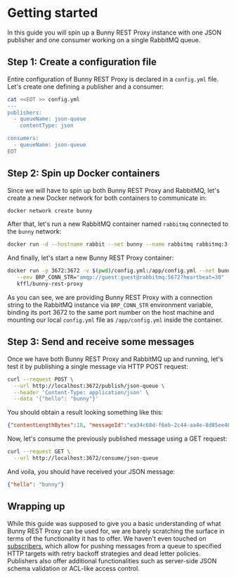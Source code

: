 # Getting started

In this guide you will spin up a Bunny REST Proxy instance with one JSON publisher and one consumer working on a single RabbitMQ queue.

## Step 1: Create a configuration file

Entire configuration of Bunny REST Proxy is declared in a `config.yml` file. Let's create one defining a publisher and a consumer:

```bash
cat <<EOT >> config.yml
---
publishers:
  - queueName: json-queue
    contentType: json

consumers:
  - queueName: json-queue
EOT
```

## Step 2: Spin up Docker containers

Since we will have to spin up both Bunny REST Proxy and RabbitMQ, let's create a new Docker network for both containers to communicate in:

```bash
docker network create bunny
```

After that, let's run a new RabbitMQ container named `rabbitmq` connected to the `bunny` network:

```bash
docker run -d --hostname rabbit --net bunny --name rabbitmq rabbitmq:3-management
```

And finally, let's start a new Bunny REST Proxy container:

```bash
docker run -p 3672:3672 -v $(pwd)/config.yml:/app/config.yml --net bunny \
   --env BRP_CONN_STR="amqp://guest:guest@rabbitmq:5672?heartbeat=30" -d \
   kffl/bunny-rest-proxy
```

As you can see, we are providing Bunny REST Proxy with a connection string to the RabbitMQ instance via `BRP_CONN_STR` environment variable, binding its port 3672 to the same port number on the host machine and mounting our local `config.yml` file as `/app/config.yml` inside the container.

## Step 3: Send and receive some messages

Once we have both Bunny REST Proxy and RabbitMQ up and running, let's test it by publishing a single message via HTTP POST request:

```bash
curl --request POST \
  --url http://localhost:3672/publish/json-queue \
  --header 'Content-Type: application/json' \
  --data '{"hello": "bunny"}'
```

You should obtain a result looking something like this:

```json
{"contentLengthBytes":18, "messageId":"ea34c68d-f6eb-2c44-aa4e-8d85ee46dd26"}
```

Now, let's consume the previously published message using a GET request:

```bash
curl --request GET \
  --url http://localhost:3672/consume/json-queue
```

And voila, you should have received your JSON message:

```json
{"hello": "bunny"}
```

## Wrapping up

While this guide was supposed to give you a basic understanding of what Bunny REST Proxy can be used for, we are barely scratching the surface in terms of the functionality it has to offer. We haven't even touched on [subscribers](/subscribers/subscriber-config), which allow for pushing messages from a queue to specified HTTP targets with retry backoff strategies and dead letter policies. Publishers also offer additional functionalities such as server-side JSON schema validation or ACL-like access control.